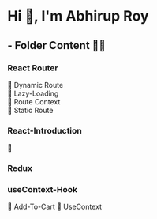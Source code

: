 # Hi 👋, I'm Abhirup Roy

## - Folder Content 👨‍💻

### React Router

📄 Dynamic Route <br />
📄 Lazy-Loading <br />
📄 Route Context <br />
📄 Static Route <br />

### React-Introduction

📄

### Redux

### useContext-Hook

📄 Add-To-Cart
📄 UseContext
